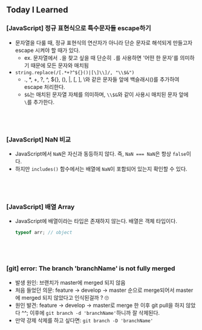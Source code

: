 ## Today I Learned

### [JavaScript] 정규 표현식으로 특수문자들 escape하기

- 문자열을 다룰 때, 정규 표현식의 연산자가 아니라 단순 문자로 해석되게 만들고자 escape 시켜야 할 때가 있다.
  - ex. 문자열에서 `.`을 찾고 싶을 때 단순히 `.`를 사용하면 '어떤 한 문자'를 의미하기 때문에 모든 문자와 매치됨
- `string.replace(/[.*+?^${}()|[\]\\]/, "\\$&")`
  - ., \*, +, ?, ^, ${}, (), |, [, ], \와 같은 문자들 앞에 백슬래시(\)를 추가하여 escape 처리한다.
  - `$&`는 매치된 문자열 자체를 의미하며, `\\$&`와 같이 사용시 매치된 문자 앞에 `\`를 추가한다.

## <br />

### [JavaScript] NaN 비교

- JavaScript에서 `NaN`은 자신과 동등하지 않다. 즉, `NaN === NaN`은 항상 `false`이다.
- 하지만 `includes()` 함수에서는 배열에 `NaN`이 포함되어 있는지 확인할 수 있다.

## <br />

### [JavaScript] 배열 Array

- JavaScript에 배열이라는 타입은 존재하지 않는다. 배열은 객체 타입이다.
  ```javascript
  typeof arr; // object
  ```

## <br />

### [git] error: The branch 'branchName' is not fully merged

- 발생 원인: 브랜치가 master에 merged 되지 않음
- 처음 들었던 의문: feature -> develop -> master 순으로 merge되어서 master에 merged 되지 않았다고 인식된걸까 ? 🙄
- 원인 발견: feature -> develop -> master로 merge 한 이후 git pull을 하지 않았다 ^^; 이후에 `git branch -d 'branchName'`하니까 잘 삭제된다.
- 만약 강제 삭제를 하고 싶다면: `git branch -D 'branchName'`
